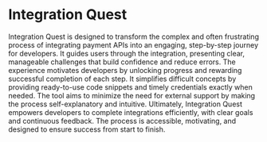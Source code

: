 
# Integration Quest

Integration Quest is designed to transform the complex and often frustrating process of integrating payment APIs into an engaging, step-by-step journey for developers. It guides users through the integration, presenting clear, manageable challenges that build confidence and reduce errors. The experience motivates developers by unlocking progress and rewarding successful completion of each step. It simplifies difficult concepts by providing ready-to-use code snippets and timely credentials exactly when needed. The tool aims to minimize the need for external support by making the process self-explanatory and intuitive. Ultimately, Integration Quest empowers developers to complete integrations efficiently, with clear goals and continuous feedback. The process is accessible, motivating, and designed to ensure success from start to finish.
